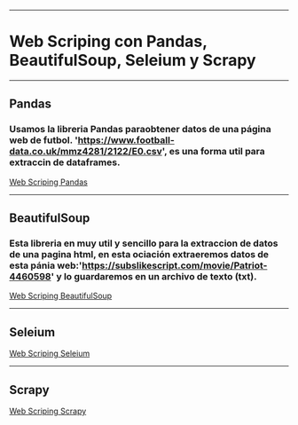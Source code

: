_________
# Web Scriping con Pandas, BeautifulSoup, Seleium y Scrapy
_________

## Pandas

### Usamos la libreria Pandas paraobtener datos de una página web de futbol. 'https://www.football-data.co.uk/mmz4281/2122/E0.csv', es una forma util para extraccin de dataframes.

[Web Scriping Pandas](https://github.com/Jhlirion/WebScraping/blob/main/WS_pandas/WS_pandas.ipynb)

________

## BeautifulSoup

### Esta libreria en muy util y sencillo para la extraccion de datos de una pagina html, en esta ociación extraeremos datos de esta pánia web:'https://subslikescript.com/movie/Patriot-4460598' y lo guardaremos en un archivo de texto (txt).

[Web Scriping BeautifulSoup](https://github.com/Jhlirion/WebScraping/WS_BeautifulSoup/WS_beautifulsoup.ipynb)

_________
## Seleium
[Web Scriping Seleium](https://support.google.com/google-ads/answer/6259715?hl=es-419)

_____
## Scrapy

[Web Scriping Scrapy](https://support.google.com/google-ads/answer/6259715?hl=es-419)